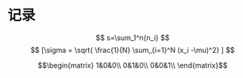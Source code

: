 # 记录

$$
s=\sum_1^n{n_i}
$$
$$
[\sigma = \sqrt{ \frac{1}{N} \sum_{i=1}^N (x_i -\mu)^2} ]
$$

$$\begin{matrix}
1&0&0\\
0&1&0\\
0&0&1\\
\end{matrix}$$
